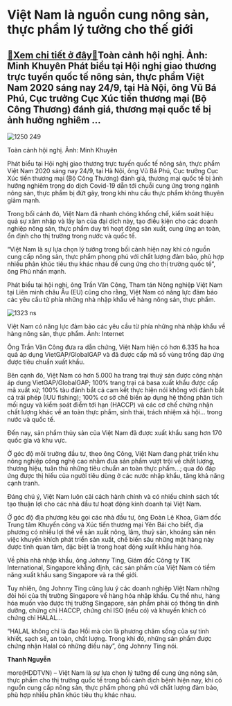 Việt Nam là nguồn cung nông sản, thực phẩm lý tưởng cho thế giới
================================================================

[:gift:Xem chi tiết ở đây:gift:](https://hddtvn.com/viet-nam-la-nguon-cung-nong-san-thuc-pham-ly-tuong-cho-the-gioi/)Toàn cảnh hội nghị. Ảnh: Minh Khuyên Phát biểu tại Hội nghị giao thương trực tuyến quốc tế nông sản, thực phẩm Việt Nam 2020 sáng nay 24/9, tại Hà Nội, ông Vũ Bá Phú, Cục trưởng Cục Xúc tiến thương mại (Bộ Công Thương) đánh giá, thương mại quốc tế bị ảnh hưởng nghiêm …
-----------------------------------------------------------------------------------------------------------------------------------------------------------------------------------------------------------------------------------------------------------------------------





![1250 249](https://haiquanonline.com.vn/stores/news_dataimages/thanhnt/092020/24/11/1250_24.9.jpg?rt=20200924124657 "Toàn cảnh hội nghị. Ảnh: Minh Khuyên")


Toàn cảnh hội nghị. Ảnh: Minh Khuyên



Phát biểu tại Hội nghị giao thương trực tuyến quốc tế nông sản, thực phẩm Việt Nam 2020 sáng nay 24/9, tại Hà Nội, ông Vũ Bá Phú, Cục trưởng Cục Xúc tiến thương mại (Bộ Công Thương) đánh giá, thương mại quốc tế bị ảnh hưởng nghiêm trọng do dịch Covid-19 dẫn tới chuỗi cung ứng trong ngành nông sản, thực phẩm bị đứt gãy, trong khi nhu cầu thực phẩm không thuyên giảm mạnh.


Trong bối cảnh đó, Việt Nam đã nhanh chóng khống chế, kiểm soát hiệu quả sự xâm nhập và lây lan của đại dịch này, tạo điều kiện cho các doanh nghiệp nông sản, thực phẩm duy trì hoạt động sản xuất, cung ứng an toàn, ổn định cho thị trường trong nước và quốc tế.


“Việt Nam là sự lựa chọn lý tưởng trong bối cảnh hiện nay khi có nguồn cung cấp nông sản, thực phẩm phong phú với chất lượng đảm bảo, phù hợp nhiều phân khúc tiêu thụ khác nhau để cung ứng cho thị trường quốc tế”, ông Phú nhấn mạnh.


Phát biểu tại hội nghị, ông Trần Văn Công, Tham tán Nông nghiệp Việt Nam tại Liên minh châu Âu (EU) cũng cho rằng, Việt Nam có năng lực đảm bảo các yêu cầu từ phía những nhà nhập khẩu về hàng nông sản, thực phẩm.





![1323 ns](https://haiquanonline.com.vn/stores/news_dataimages/thanhnt/082020/27/14/1323_ns.jpg?rt=20200924124657 "undefined")


Việt Nam có năng lực đảm bảo các yêu cầu từ phía những nhà nhập khẩu về hàng nông sản, thực phẩm. Ảnh: Internet



Ông Trần Văn Công đưa ra dẫn chứng, Việt Nam hiện có hơn 6.335 ha hoa quả áp dụng VietGAP/GlobalGAP và đã được cấp mã số vùng trồng đáp ứng được tiêu chuẩn xuất khẩu.


Bên cạnh đó, Việt Nam có hơn 5.000 ha trang trại thuỷ sản được công nhận áp dung VietGAP/GlobalGAP; 100% trang trại cá basa xuất khẩu được cấp mã xuất xứ; 100% tàu đánh bắt cá cam kết thực hiện nói không với đánh bắt cá trái phép (IUU fishing); 100% cơ sở chế biến áp dụng hệ thống phân tích mối nguy và kiểm soát điểm tới hạn (HACCP) và các cơ chế chứng nhận chất lượng khác về an toàn thực phẩm, sinh thái, trách nhiệm xã hội… trong nước và quốc tế.


Đến nay, sản phẩm thủy sản của Việt Nam đã được xuất khẩu sang hơn 170 quốc gia và khu vực.


Ở góc độ môi trường đầu tư, theo ông Công, Việt Nam đang phát triển khu nông nghiệp công nghệ cao nhằm đưa sản phẩm vượt trội về chất lượng, thương hiệu, tuân thủ những tiêu chuẩn an toàn thực phẩm…; qua đó đáp ứng được thị hiếu của người tiêu dùng ở các nước nhập khẩu, tăng khả năng cạnh tranh.


Đáng chú ý, Việt Nam luôn cải cách hành chính và có nhiều chính sách tốt tạo thuận lợi cho các nhà đầu tư hoạt động kinh doanh tại Việt Nam.


Ở góc độ địa phương kêu gọi các nhà đầu tư, ông Đoàn Lê Khoa, Giám đốc Trung tâm Khuyến công và Xúc tiến thương mại Yên Bái cho biết, địa phương có nhiều lợi thế về sản xuất nông, lâm, thuỷ sản, khoáng sản nên việc khuyến khích phát triển sản xuất, chế biến sâu những mặt hàng này được tỉnh quan tâm, đặc biệt là trong hoạt động xuất khẩu hàng hóa.


Về phía nhà nhập khẩu, ông Johnny Ting, Giám đốc Công ty TIK International, Singapore khẳng định, các sản phẩm của Việt Nam có tiềm năng xuất khẩu sang Singapore và ra thế giới.


Tuy nhiên, ông Johnny Ting cũng lưu ý các doanh nghiệp Việt Nam những đòi hỏi của thị trường Singapore về hàng hóa nhập khẩu. Cụ thể như, hàng hóa muốn vào được thị trường Singapore, sản phẩm phải có thông tin dinh dưỡng, chứng chỉ HACCP, chứng chỉ ISO (nếu có) và khuyến khích có chứng chỉ HALAL…


“HALAL không chỉ là đạo Hồi mà còn là phương châm sống của sự tinh khiết, sạch sẽ, an toàn, chất lượng. Trong khi đó, những sản phẩm được chứng nhận Halal có những điều này”, ông Johnny Ting nói.




**Thanh Nguyễn**



more(HDDTVN) – Việt Nam là sự lựa chọn lý tưởng để cung ứng nông sản, thực phẩm cho thị trường quốc tế trong bối cảnh dịch bệnh hiện nay, khi có nguồn cung cấp nông sản, thực phẩm phong phú với chất lượng đảm bảo, phù hợp nhiều phân khúc tiêu thụ khác nhau.

